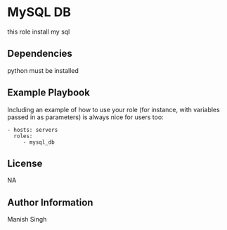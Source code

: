 MySQL DB
========

this role install my sql


Dependencies
------------

python must be installed

Example Playbook
----------------

Including an example of how to use your role (for instance, with variables passed in as parameters) is always nice for users too:

    - hosts: servers
      roles:
         - mysql_db

License
-------

NA

Author Information
------------------
Manish Singh